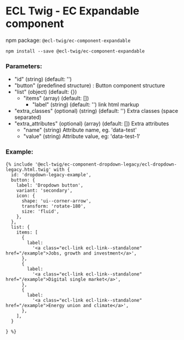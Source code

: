 # ECL Twig - EC Expandable component

npm package: `@ecl-twig/ec-component-expandable`

```shell
npm install --save @ecl-twig/ec-component-expandable
```

### Parameters:

- "id" (string) (default: '')
- "button" (predefined structure) : Button component structure
- "list" (object) (default: {})
  - "items" (array) (default: [])
    - "label" (string) (default: '') link html markup
- "extra_classes" (optional) (string) (default: '') Extra classes (space separated)
- "extra_attributes" (optional) (array) (default: []) Extra attributes
  - "name" (string) Attribute name, eg. 'data-test'
  - "value" (string) Attribute value, eg: 'data-test-1'

### Example:

<!-- prettier-ignore -->
```twig
{% include '@ecl-twig/ec-component-dropdown-legacy/ecl-dropdown-legacy.html.twig' with { 
  id: 'dropdown-legacy-example',  
  button: {  
    label: 'Dropdown button',  
    variant: 'secondary',  
    icon: {  
      shape: 'ui--corner-arrow',  
      transform: 'rotate-180',  
      size: 'fluid',  
    },  
  },  
  list: {  
    items: [  
      {  
        label:  
          '<a class="ecl-link ecl-link--standalone" href="/example">Jobs, growth and investment</a>',  
      },  
      {  
        label:  
          '<a class="ecl-link ecl-link--standalone" href="/example">Digital single market</a>',  
      },  
      {  
        label:  
          '<a class="ecl-link ecl-link--standalone" href="/example">Energy union and climate</a>',  
      },  
    ],  
  }

} %}
```
